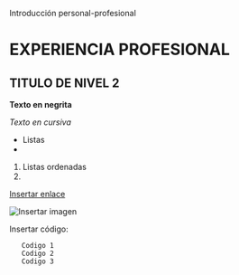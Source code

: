<style>
@import url('https://fonts.googleapis.com/css2?family=Roboto+Slab:wght@100..900&display=swap');
</style>

Introducción personal-profesional

# EXPERIENCIA PROFESIONAL
## TITULO DE NIVEL 2
**Texto en negrita**

*Texto en cursiva*

- Listas
- 

1. Listas ordenadas
2. 

[Insertar enlace](url)

![Insertar imagen](https://ih1.redbubble.net/image.4969024335.5418/bg,f8f8f8-flat,750x,075,f-pad,750x1000,f8f8f8.jpg)

Insertar código:
```
   Codigo 1
   Codigo 2
   Codigo 3
```
